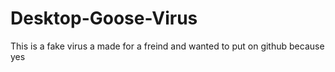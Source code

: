 # Desktop-Goose-Virus
This is a fake virus a made for a freind and wanted to put on github because yes
